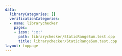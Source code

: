 ```yaml
---
data:
  libraryCategories: []
  verificationCategories:
  - name: librarychecker
    pages:
    - icon: ':x:'
      path: librarychecker/StaticRangeSum.test.cpp
      title: librarychecker/StaticRangeSum.test.cpp
layout: toppage
---
```

